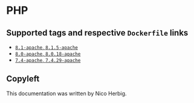 # PHP

## Supported tags and respective `Dockerfile` links

 * [`8.1-apache`, `8.1.5-apache`](https://github.com/nicoherbigio/docker-php/blob/master/8.1/debian/apache/default/Dockerfile)
 * [`8.0-apache`, `8.0.18-apache`](https://github.com/nicoherbigio/docker-php/blob/master/8.0/debian/apache/default/Dockerfile)
 * [`7.4-apache`, `7.4.29-apache`](https://github.com/nicoherbigio/docker-php/blob/master/7.4/debian/apache/default/Dockerfile)

## Copyleft

This documentation was written by Nico Herbig.

